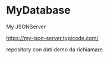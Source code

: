 # MyDatabase
My JSONServer

https://my-json-server.typicode.com/

repository con dati demo da richiamare.
